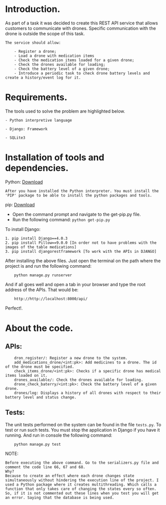 # Introduction.

As part of a task it was decided to create this REST API service that allows customers to communicate with drones. Specific communication with the drone is outside the scope of this task.

    The service should allow:

        - Register a drone;
        - Load a drone with medication items
        - Check the medication items loaded for a given drone; 
        - Check the drones available for loading;
        - Check the battery level of a given drone;
        - Introduce a periodic task to check drone battery levels and create a history/event log for it.

# Requirements.

The tools used to solve the problem are highlighted below. 

    - Python interpretive language

    - Django: Framework

    - SQLite3

# Installation of tools and dependencies.

Python: [Download](https://www.python.org/ftp/python/3.9.5/python-3.9.5-amd64.exe)

    After you have installed the Python interpreter. You must install the 'PIP' package to be able to install the python packages and tools.

pip: [Download](https://bootstrap.pypa.io/get-pip.py)
    
- Open the command prompt and navigate to the get-pip.py file. 
- Run the following command: 
`python get-pip.py`

To install Django:
    
    1. pip install Django==4.0.3
    2. pip install Pillow==9.0.0 [In order not to have problems with the images of the table medications]
    3. pip install djangorestframework [To work with the APIs in DJANGO]
    
After installing the above files. Just open the terminal on the path where the project is and run the following command:

        python manage.py runserver

And if all goes well and open a tab in your browser and type the root address of the APIs. That would be:

        http://http://localhost:8000/api/

Perfect!.


# About the code.
## APIs:
        dron_register/: Register a new drone to the system.
        add_medications_drone/<int:pk>: Add medicines to a drone. The id of the drone must be specified.
        check_items_drone/<int:pk>: Checks if a specific drone has medical items loaded on it.
        drones_available/: Check the drones available for loading.
        drone_check_baterry/<int:pk>: Check the battery level of a given drone.
        drones/log: Displays a history of all drones with respect to their battery level and status change.

## Tests:
The unit tests performed on the system can be found in the file
<code>tests.py</code>. To test or run such tests. You must stop the application in Django if you have it running. And run in console the following command:

        python manage.py test

NOTE: 

    Before executing the above command. Go to the serializers.py file and comment the code line 66, 67 and 68.
    Why? 
    Because to create an effect where each drone changes state simultaneously without hindering the execution line of the project. I used a Python package where it creates multithreading. Which calls a function that only takes care of changing the states every so often.
    So, if it is not commented out these lines when you test you will get an error. Saying that the database is being used.